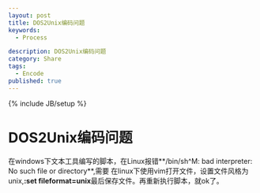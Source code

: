 ```yaml
---
layout: post
title: DOS2Unix编码问题
keywords:
  - Process

description: DOS2Unix编码问题
category: Share
tags:
  - Encode
published: true
---
```

{% include JB/setup %}



<!--more-->
# DOS2Unix编码问题
在windows下文本工具编写的脚本，在Linux报错**/bin/sh^M: bad interpreter: No such file or directory**,需要
在linux下使用vim打开文件，设置文件风格为unix,**:set fileformat=unix**最后保存文件。再重新执行脚本，就ok了。






